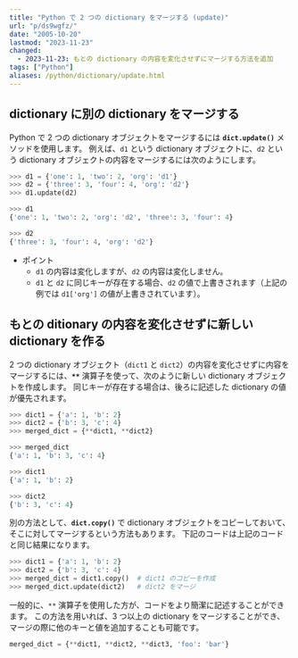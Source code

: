 ```yaml
---
title: "Python で 2 つの dictionary をマージする (update)"
url: "p/ds9wgfz/"
date: "2005-10-20"
lastmod: "2023-11-23"
changed:
  - 2023-11-23: もとの dictionary の内容を変化させずにマージする方法を追加
tags: ["Python"]
aliases: /python/dictionary/update.html
---
```



dictionary に別の dictionary をマージする
----

Python で 2 つの dictionary オブジェクトをマージするには __`dict.update()`__ メソッドを使用します。
例えば、`d1` という dictionary オブジェクトに、`d2` という dictionary オブジェクトの内容をマージするには次のようにします。

```python
>>> d1 = {'one': 1, 'two': 2, 'org': 'd1'}
>>> d2 = {'three': 3, 'four': 4, 'org': 'd2'}
>>> d1.update(d2)

>>> d1
{'one': 1, 'two': 2, 'org': 'd2', 'three': 3, 'four': 4}

>>> d2
{'three': 3, 'four': 4, 'org': 'd2'}
```

- ポイント
  - `d1` の内容は変化しますが、`d2` の内容は変化しません。
  - `d1` と `d2` に同じキーが存在する場合、`d2` の値で上書きされます（上記の例では `d1['org']` の値が上書きされています）。


もとの ditionary の内容を変化させずに新しい dictionary を作る
----

2 つの dictionary オブジェクト（`dict1` と `dict2`）の内容を変化させずに内容をマージするには、__`**`__ 演算子を使って、次のように新しい dictionary オブジェクトを作成します。
同じキーが存在する場合は、後ろに記述した dictionary の値が優先されます。

```python
>>> dict1 = {'a': 1, 'b': 2}
>>> dict2 = {'b': 3, 'c': 4}
>>> merged_dict = {**dict1, **dict2}

>>> merged_dict
{'a': 1, 'b': 3, 'c': 4}

>>> dict1
{'a': 1, 'b': 2}

>>> dict2
{'b': 3, 'c': 4}
```

別の方法として、__`dict.copy()`__ で dictionary オブジェクトをコピーしておいて、そこに対してマージするという方法もあります。
下記のコードは上記のコードと同じ結果になります。

```python
>>> dict1 = {'a': 1, 'b': 2}
>>> dict2 = {'b': 3, 'c': 4}
>>> merged_dict = dict1.copy()  # dict1 のコピーを作成
>>> merged_dict.update(dict2)   # dict2 をマージ
```

一般的に、`**` 演算子を使用した方が、コードをより簡潔に記述することができます。
この方法を用いれば、3 つ以上の dictionary をマージすることができ、マージの際に他のキーと値を追加することも可能です。

```python
merged_dict = {**dict1, **dict2, **dict3, 'foo': 'bar'}
```

